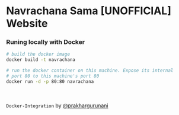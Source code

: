 # Navrachana Sama [UNOFFICIAL] Website


### Runing locally with Docker

```bash
# build the docker image
docker build -t navrachana

# run the docker container on this machine. Expose its internal
# port 80 to this machine's port 80
docker run -d -p 80:80 navrachana
```
<br><br>
``Docker-Integration`` by [@prakhargurunani](https://github.com/prakhargurunani)